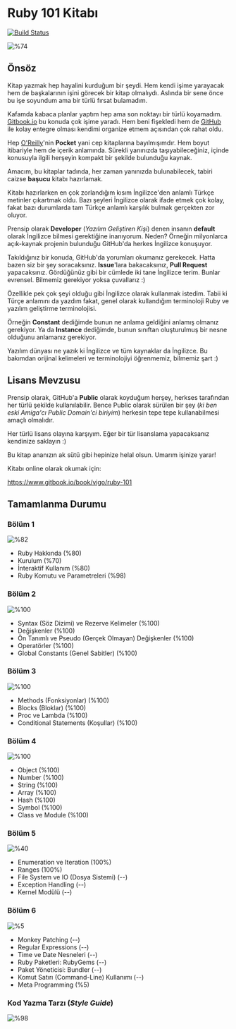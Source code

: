# Ruby 101 Kitabı

[![Build Status](https://www.gitbook.io/button/status/book/vigo/ruby-101)](https://www.gitbook.io/book/vigo/ruby-101/activity)

![%74](http://progressed.io/bar/74?title=genel "Genel Tamamlanma %74")

## Önsöz

Kitap yazmak hep hayalini kurduğum bir şeydi. Hem kendi işime yarayacak hem de başkalarının işini görecek bir kitap olmalıydı. Aslında bir sene önce bu işe soyundum ama bir türlü fırsat bulamadım.

Kafamda kabaca planlar yaptım hep ama son noktayı bir türlü koyamadım. [Gitbook.io](http://gitbook.io) bu konuda çok işime yaradı. Hem beni fişekledi hem de [GitHub](http://github.com) ile kolay entegre olması kendimi organize etmem açısından çok rahat oldu.

Hep [O'Reilly](http://www.oreilly.com/)'nin **Pocket** yani cep kitaplarına bayılmışımdır. Hem boyut itibariyle hem de içerik anlamında. Sürekli yanınızda taşıyabileceğiniz, içinde konusuyla ilgili herşeyin kompakt bir şekilde bulunduğu kaynak.

Amacım, bu kitaplar tadında, her zaman yanınızda bulunabilecek, tabiri caizse **başucu** kitabı hazırlamak.

Kitabı hazırlarken en çok zorlandığım kısım İngilizce'den anlamlı Türkçe metinler çıkartmak oldu. Bazı şeyleri İngilizce olarak ifade etmek çok kolay, fakat bazı durumlarda tam Türkçe anlamlı karşılık bulmak gerçekten zor oluyor.

Prensip olarak **Developer** (_Yazılım Geliştiren Kişi_) denen insanın **default** olarak İngilizce bilmesi gerektiğine inanıyorum. Neden? Örneğin milyonlarca açık-kaynak projenin bulunduğu GitHub'da herkes İngilizce konuşuyor.

Takıldığınız bir konuda, GitHub'da yorumları okumanız gerekecek. Hatta bazen siz bir şey soracaksınız. **Issue**'lara bakacaksınız, **Pull Request** yapacaksınız. Gördüğünüz gibi bir cümlede iki tane İngilizce terim. Bunlar evrensel. Bilmemiz gerekiyor yoksa çuvallarız :)

Özellikle pek çok şeyi olduğu gibi İngilizce olarak kullanmak istedim. Tabii ki Türçe anlamını da yazdım fakat, genel olarak kullandığım terminoloji Ruby ve yazılım geliştirme terminolojisi.

Örneğin **Constant** dediğimde bunun ne anlama geldiğini anlamış olmanız gerekiyor. Ya da **Instance** dediğimde, bunun sınıftan oluşturulmuş bir nesne olduğunu anlamanız gerekiyor.

Yazılım dünyası ne yazık ki İngilizce ve tüm kaynaklar da İngilizce. Bu bakımdan orijinal kelimeleri ve terminolojiyi öğrenmemiz, bilmemiz şart :)

## Lisans Mevzusu

Prensip olarak, GitHub'a **Public** olarak koyduğum herşey, herkses tarafından her türlü şekilde kullanılabilir. Bence Public olarak sürülen bir şey (_ki ben eski Amiga'cı Public Domain'ci biriyim_) herkesin tepe tepe kullanabilmesi amaçlı olmalıdır.

Her türlü lisans olayına karşıyım. Eğer bir tür lisanslama yapacaksanız kendinize saklayın :)

Bu kitap ananızın ak sütü gibi hepinize helal olsun. Umarım işinize yarar!

Kitabı online olarak okumak için:

https://www.gitbook.io/book/vigo/ruby-101


## Tamamlanma Durumu

### Bölüm 1
![%82](http://progressed.io/bar/82)

* Ruby Hakkında (%80)
* Kurulum (%70)
* İnteraktif Kullanım (%80)
* Ruby Komutu ve Parametreleri (%98)

### Bölüm 2
![%100](http://progressed.io/bar/100?title=bitti)

* Syntax (Söz Dizimi) ve Rezerve Kelimeler (%100)
* Değişkenler (%100)
* Ön Tanımlı ve Pseudo (Gerçek Olmayan) Değişkenler (%100)
* Operatörler (%100)
* Global Constants (Genel Sabitler) (%100)

### Bölüm 3
![%100](http://progressed.io/bar/100?title=bitti)

* Methods (Fonksiyonlar) (%100)
* Blocks (Bloklar) (%100)
* Proc ve Lambda (%100)
* Conditional Statements (Koşullar) (%100)

### Bölüm 4
![%100](http://progressed.io/bar/100)

* Object (%100)
* Number (%100)
* String (%100)
* Array (%100)
* Hash (%100)
* Symbol (%100)
* Class ve Module (%100)

### Bölüm 5
![%40](http://progressed.io/bar/40)

* Enumeration ve Iteration (100%)
* Ranges (100%)
* File System ve IO (Dosya Sistemi) (--)
* Exception Handling (--)
* Kernel Modülü (--)

### Bölüm 6
![%5](http://progressed.io/bar/5)

* Monkey Patching (--)
* Regular Expressions (--)
* Time ve Date Nesneleri (--)
* Ruby Paketleri: RubyGems (--)
* Paket Yöneticisi: Bundler (--)
* Komut Satırı (Command-Line) Kullanımı (--)
* Meta Programming (%5)

### Kod Yazma Tarzı (_Style Guide_)
![%98](http://progressed.io/bar/98)
